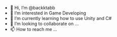 - 👋 Hi, I’m @backktabb
- 👀 I’m interested in Game Developing
- 🌱 I’m currently learning how to use Unity and C#
- 💞️ I’m looking to collaborate on ...
- 📫 How to reach me ...

<!---
backktabb/backktabb is a ✨ special ✨ repository because its `README.md` (this file) appears on your GitHub profile.
You can click the Preview link to take a look at your changes.
--->
